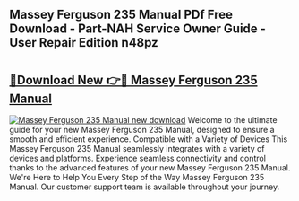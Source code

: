 ## Massey Ferguson 235 Manual PDf Free Download - Part-NAH Service Owner Guide - User Repair Edition n48pz

# <h2><a href="http://bc92771.oget.top/?id=Massey+Ferguson+235+Manual">🔗Download New 👉🔴 Massey Ferguson 235 Manual</a></h2>

[![Massey Ferguson 235 Manual new download](https://i.imgur.com/5g1atiW.png)](http://bc92771.oget.top/?id=Massey+Ferguson+235+Manual)
Welcome to the ultimate guide for your new Massey Ferguson 235 Manual, designed to ensure a smooth and efficient experience. Compatible with a Variety of Devices This Massey Ferguson 235 Manual seamlessly integrates with a variety of devices and platforms. Experience seamless connectivity and control thanks to the advanced features of your new Massey Ferguson 235 Manual. We're Here to Help You Every Step of the Way Massey Ferguson 235 Manual. Our customer support team is available throughout your journey.
